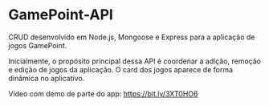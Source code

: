 # GamePoint-API

CRUD desenvolvido em Node.js, Mongoose e Express para a aplicação de jogos GamePoint.

Inicialmente, o propósito principal dessa API é coordenar a adição, remoção e edição de jogos da aplicação. O card dos jogos aparece de forma dinâmica no aplicativo.

Vídeo com demo de parte do app: https://bit.ly/3XT0HO6


